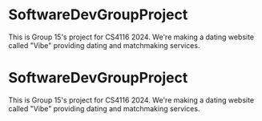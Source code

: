 # SoftwareDevGroupProject
This is Group 15's project for CS4116 2024. We're making a dating website called "Vibe" providing dating and matchmaking services.
# SoftwareDevGroupProject
This is Group 15's project for CS4116 2024. We're making a dating website called "Vibe" providing dating and matchmaking services.
